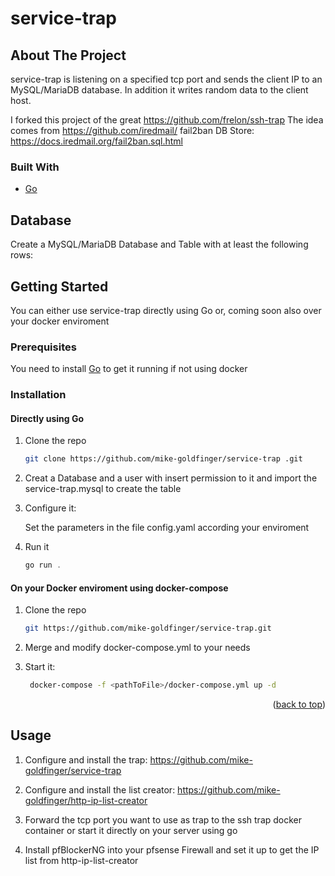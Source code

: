 # service-trap 
<!-- ABOUT THE PROJECT -->

## About The Project

service-trap is listening on a specified tcp port and sends the client IP to an MySQL/MariaDB database. In addition it writes random data to the client host. 

I forked this project of the great https://github.com/frelon/ssh-trap
The idea comes from https://github.com/iredmail/ fail2ban DB Store: https://docs.iredmail.org/fail2ban.sql.html

### Built With

* [Go](https://golang.org/)

## Database

Create a MySQL/MariaDB Database and Table with at least the following rows:

<!-- GETTING STARTED -->
## Getting Started

You can either use service-trap directly using Go or, coming soon also over your docker enviroment

### Prerequisites

You need to install [Go](https://golang.org/) to get it running if not using docker

### Installation

#### Directly using Go

1. Clone the repo
   ```sh
   git clone https://github.com/mike-goldfinger/service-trap .git
   ```

2. Creat a Database and a user with insert permission to it and import the service-trap.mysql to create the table
   
3. Configure it:
   
   Set the parameters in the file config.yaml according your enviroment
   
4. Run it
   ```js
   go run .
   ```

#### On your Docker enviroment using docker-compose

1. Clone the repo
   ```sh
   git https://github.com/mike-goldfinger/service-trap.git
   ```

2. Merge and modify docker-compose.yml to your needs

2. Start it:
   ```sh
	docker-compose -f <pathToFile>/docker-compose.yml up -d
   ```

<p align="right">(<a href="#top">back to top</a>)</p>



<!-- USAGE EXAMPLES -->
## Usage

1. Configure and install the trap: https://github.com/mike-goldfinger/service-trap

2. Configure and install the list creator: https://github.com/mike-goldfinger/http-ip-list-creator

3. Forward the tcp port you want to use as trap to the ssh trap docker container or start it directly on your server using go

4. Install pfBlockerNG into your pfsense Firewall and set it up to get the IP list from http-ip-list-creator
